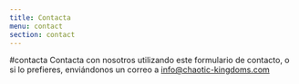 ```yaml
---
title: Contacta
menu: contact
section: contact
---
```


#contacta
Contacta con nosotros utilizando este formulario de contacto, o si lo prefieres, enviándonos un correo a info@chaotic-kingdoms.com